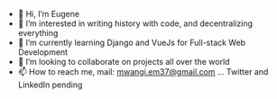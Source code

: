 - 👋 Hi, I’m Eugene
- 👀 I’m interested in writing history with code, and decentralizing everything
- 🌱 I’m currently learning Django and VueJs for Full-stack Web Development
- 💞️ I’m looking to collaborate on projects all over the world
- 📫 How to reach me, mail: mwangi.em37@gmail.com ... Twitter and LinkedIn pending

<!---
apexDev37/apexDev37 is a ✨ special ✨ repository because its `README.md` (this file) appears on your GitHub profile.
You can click the Preview link to take a look at your changes.
--->
